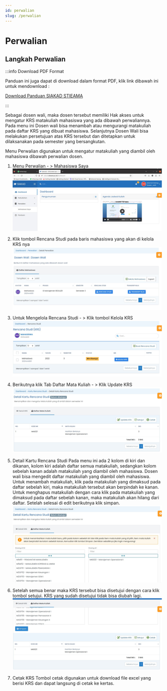 ```yaml
---
id: perwalian
slug: /perwalian
---
```


# Perwalian

## Langkah Perwalian

:::info Download PDF Format

Panduan ini juga dapat di download dalam format PDF, klik link dibawah ini untuk mendownload :

[Download Panduan SIAKAD STIEAMA](../assets/buku-manual-siakad-stieama.pdf)

:::

Sebagai dosen wali, maka dosen tersebut memiliki Hak akses untuk mengatur KRS matakuliah mahasiswa yang ada dibawah perwaliannya. Pada menu ini Dosen wali bisa menambah atau mengurangi matakuliah pada daftar KRS yang dibuat mahasiswa. Selanjutnya Dosen Wali bisa melakukan persetujuan atas KRS tersebut dan ditetapkan untuk dilaksanakan pada semester yang bersangkutan.

Menu Perwalian digunakan untuk mengatur matakuliah yang diambil oleh mahasiswa dibawah perwalian dosen.

1. Menu Perwalian - > Mahasiswa Saya
   ![Menu Perwalian](./img/perwalian-01.jpg)

2. Klik tombol Rencana Studi pada baris mahasiswa yang akan di kelola KRS nya
   ![Kelola KRS Mahasiswa](./img/perwalian-02.jpg)

3. Untuk Mengelola Rencana Studi - > Klik tombol Kelola KRS
   ![Kelola KRS Mahasiswa](./img/perwalian-03.jpg)

4. Berikutnya klik Tab Daftar Mata Kuliah - > Klik Update KRS
   ![Update KRS Mahasiswa](./img/perwalian-04.jpg)

5. Detail Kartu Rencana Studi
   Pada menu ini ada 2 kolom di kiri dan dikanan, kolom kiri adalah daftar semua matakuliah, sedangkan kolom sebelah kanan adalah matakuliah yang diambil oleh mahasiswa. Dosen wali bisa mengedit daftar matakuliah yang diambil oleh mahasiswa.  
   Untuk menambah matakuliah, klik pada matakuliah yang dimaksud pada daftar sebelah kiri, maka matakuliah tersebut akan berpindah ke kanan. Untuk menghapus matakuliah dengan cara klik pada matakuliah yang dimaksud pada daftar sebelah kanan, maka matakuliah akan hilang dari daftar. Setelah selesai di edit berikutnya klik simpan.
   ![Detail KRS Mahasiswa](./img/perwalian-05.jpg)

6. Setelah semua benar maka KRS tersebut bisa disetujui dengan cara klik tombol setujui. KRS yang sudah disetujui tidak bisa diubah lagi.
   ![Persetujuan KRS Mahasiswa](./img/perwalian-06.jpg)

7. Cetak KRS
   Tombol cetak digunakan untuk download file excel yang berisi KRS dan dapat langsung di cetak ke kertas.
